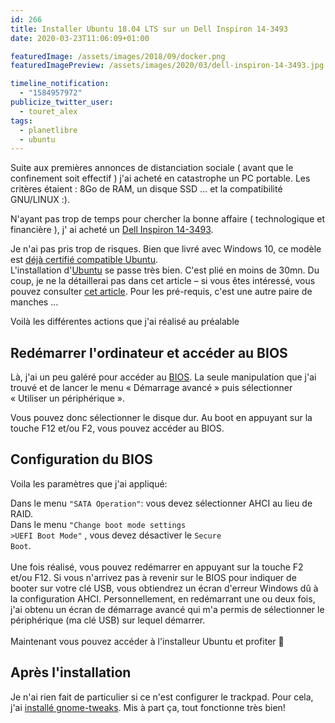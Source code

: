 ```yaml
---
id: 266
title: Installer Ubuntu 18.04 LTS sur un Dell Inspiron 14-3493
date: 2020-03-23T11:06:09+01:00

featuredImage: /assets/images/2018/09/docker.png
featuredImagePreview: /assets/images/2020/03/dell-inspiron-14-3493.jpg

timeline_notification:
  - "1584957972"
publicize_twitter_user:
  - touret_alex
tags:
  - planetlibre
  - ubuntu
---
```

Suite aux premières annonces de distanciation sociale ( avant que le confinement soit effectif ) j'ai acheté en catastrophe un PC portable. Les critères étaient : 8Go de RAM, un disque SSD &#8230; et la compatibilité GNU/LINUX :).  
  
N'ayant pas trop de temps pour chercher la bonne affaire ( technologique et financière ), j' ai acheté un [Dell Inspiron 14-3493](https://www.dell.com/gh/business/p/inspiron-14-3493-laptop/pd).
  
Je n'ai pas pris trop de risques. Bien que livré avec Windows 10, ce modèle est [déjà certifié compatible Ubuntu](https://certification.ubuntu.com/hardware/201907-27239).  
L'installation d'[Ubuntu](https://doc.ubuntu-fr.org/Accueil) se passe très bien. C'est plié en moins de 30mn. Du coup, je ne la détaillerai pas dans cet article &#8211; si vous êtes intéressé, vous pouvez consulter [cet article](https://doc.ubuntu-fr.org/installation). Pour les pré-requis, c'est une autre paire de manches &#8230;  
  
Voilà les différentes actions que j'ai réalisé au préalable

## Redémarrer l'ordinateur et accéder au BIOS

Là, j'ai un peu galéré pour accéder au [BIOS](https://fr.wikipedia.org/wiki/BIOS_(informatique)). La seule manipulation que j'ai trouvé et de lancer le menu « Démarrage avancé » puis sélectionner « Utiliser un périphérique ».  
  
Vous pouvez donc sélectionner le disque dur. Au boot en appuyant sur la touche F12 et/ou F2, vous pouvez accéder au BIOS.

## Configuration du BIOS

Voila les paramètres que j'ai appliqué:

  Dans le menu <code>"SATA Operation"</code>: vous devez sélectionner AHCI au lieu de RAID.<br />Dans le menu <code>"Change boot mode settings >UEFI Boot Mode"</code> , vous devez désactiver le <code>Secure Boot</code>.<br /><br />Une fois réalisé, vous pouvez redémarrer en appuyant sur la touche F2 et/ou F12. Si vous n'arrivez pas à revenir sur le BIOS pour indiquer de booter sur votre clé USB, vous obtiendrez un écran d'erreur Windows dû à la configuration AHCI. Personnellement, en redémarrant une ou deux fois, j'ai obtenu un écran de démarrage avancé qui m'a permis de sélectionner le périphérique (ma clé USB) sur lequel démarrer.<br /><br />Maintenant vous pouvez accéder à l'installeur Ubuntu et profiter 🙂


## Après l'installation

Je n'ai rien fait de particulier si ce n'est configurer le trackpad. Pour cela, j'ai [installé gnome-tweaks](https://www.omgubuntu.co.uk/2018/04/things-to-do-after-installing-ubuntu-18-04). Mis à part ça, tout fonctionne très bien!